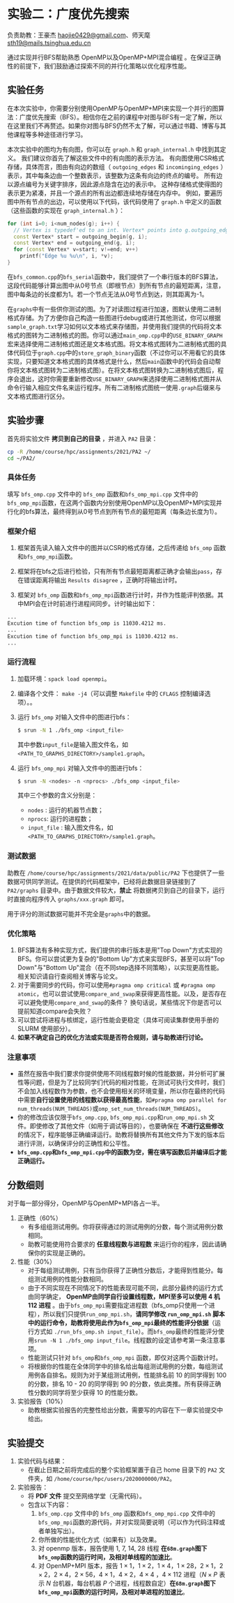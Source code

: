 # 实验二：广度优先搜索

负责助教：王豪杰 haojie0429@gmail.com、师天麾 sth19@mails.tsinghua.edu.cn

通过实现并行BFS帮助熟悉 OpenMP以及OpenMP+MPI混合编程 。在保证正确性的前提下，我们鼓励通过探索不同的并行化策略以优化程序性能。

## 实验任务

在本次实验中，你需要分别使用OpenMP与OpenMP+MPI来实现一个并行的图算法：广度优先搜索（BFS）。相信你在之前的课程中对图与BFS有一定了解，所以在这里我们不再赘述。如果你对图与BFS仍然不太了解，可以通过书籍、博客与其他课程等多种途径进行学习。

本次实验中的图均为有向图，你可以在 `graph.h` 和 `graph_internal.h` 中找到其定义。 我们建议你首先了解这些文件中的有向图的表示方法。 有向图使用CSR格式存储，具体而言，图由有向边的数组（ `outgoing_edges` 和 `incominging_edges` ）表示，其中每条边由一个整数表示，该整数为这条有向边的终点的编号。 所有边以源点编号为关键字排序，因此源点隐含在边的表示中。 这种存储格式使得图的表示更为紧凑，并且一个源点的所有出边都连续地存储在内存中。 例如，要遍历图中所有节点的出边，可以使用以下代码，该代码使用了 `graph.h` 中定义的函数（这些函数的实现在 `graph_internal.h` ）：

```cpp
for (int i=0; i<num_nodes(g); i++) {
  // Vertex is typedef'ed to an int. Vertex* points into g.outgoing_edges[]
  const Vertex* start = outgoing_begin(g, i);
  const Vertex* end = outgoing_end(g, i);
  for (const Vertex* v=start; v!=end; v++)
    printf("Edge %u %u\n", i, *v);
}
```



在`bfs_common.cpp`的`bfs_serial`函数中，我们提供了一个串行版本的BFS算法，这段代码能够计算出图中从0号节点（即根节点）到所有节点的最短距离，注意，图中每条边的长度都为1。若一个节点无法从0号节点到达，则其距离为-1。

在`graphs`中有一些供你测试的图。为了对读图过程进行加速，图默认使用二进制格式存储。为了方便你自己构造一些图进行debug或进行其他测试，你可以根据`sample_graph.txt`学习如何以文本格式来存储图，并使用我们提供的代码将文本格式的图转为二进制格式的图。你可以通过`main_omp.cpp`中的`USE_BINARY_GRAPH`宏来选择使用二进制格式图还是文本格式图。将文本格式图转为二进制格式图的具体代码位于`graph.cpp`中的`store_graph_binary`函数（不过你可以不用看它的具体实现，只要知道文本格式图的具体格式是什么，然后`main`函数中的代码会自动帮你将文本格式图转为二进制格式图）。在将文本格式图转换为二进制格式图后，程序会退出，这时你需要重新修改`USE_BINARY_GRAPH`来选择使用二进制格式图并从命令行输入相应文件名来运行程序。所有二进制格式图统一使用`.graph`后缀来与文本格式图进行区分。



## 实验步骤

首先将实验文件 **拷贝到自己的目录** ，并进入 `PA2` 目录：

```bash
cp -R /home/course/hpc/assignments/2021/PA2 ~/
cd ~/PA2/
```

### 具体任务

填写 `bfs_omp.cpp` 文件中的 `bfs_omp` 函数和`bfs_omp_mpi.cpp` 文件中的 `bfs_omp_mpi`函数，在这两个函数内分别使用OpenMP以及OpenMP+MPI实现并行化的bfs算法，最终得到从0号节点到所有节点的最短距离（每条边长度为1）。

### 框架介绍

1. 框架首先读入输入文件中的图并以CSR的格式存储，之后传递给 `bfs_omp` 函数和`bfs_omp_mpi`函数。
2. 框架将在bfs之后进行检验，只有所有节点最短距离都正确才会输出`pass`，存在错误距离将输出 `Results disagree` ，正确时将输出计时。

3. 框架对 `bfs_omp` 函数和`bfs_omp_mpi`函数进行计时，并作为性能评判依据。其中MPI会在计时前进行进程间同步。计时输出如下：

```bash
...
Excution time of function bfs_omp is 11030.4212 ms.
...
Excution time of function bfs_omp_mpi is 11030.4212 ms.
...
```

### 运行流程

1. 加载环境：`spack load openmpi`。

2. 编译各个文件： `make -j4`（可以调整 `Makefile` 中的 `CFLAGS` 控制编译选项）。。

3. 运行 `bfs_omp` 对输入文件中的图进行bfs：

   ```bash
   $ srun -N 1 ./bfs_omp <input_file>
   ```

   其中参数`input_file`是输入图文件名，如`<PATH_TO_GRAPHS_DIRECTORY>/sample1.graph`。

4. 运行 `bfs_omp_mpi` 对输入文件中的图进行bfs：

   ```bash
   $ srun -N <nodes> -n <nprocs> ./bfs_omp <input_file>
   ```

   其中三个参数的含义分别是：  

      * `nodes` : 运行的机器节点数；
      * `nprocs`: 运行的进程数；
      * `input_file` : 输入图文件名，如`<PATH_TO_GRAPHS_DIRECTORY>/sample1.graph`。

### 测试数据

助教在 `/home/course/hpc/assignments/2021/data/public/PA2` 下也提供了一些数据可供同学测试。在提供的代码框架中，已经将此数据目录链接到了 `PA2/graphs` 目录中。由于数据文件较大，**禁止** 将数据拷贝到自己的目录下，运行时直接向程序传入 `graphs/xxx.graph` 即可。

用于评分的测试数据可能并不完全是`graphs`中的数据。

### 优化策略

1. BFS算法有多种实现方式，我们提供的串行版本是用"Top Down"方式实现的BFS。你可以尝试更为复杂的"Bottom Up"方式来实现BFS，甚至可以将"Top Down"与"Bottom Up"混合（在不同step选择不同策略），以实现更高性能。相关知识请自行查阅相关博客与论文。
2. 对于需要同步的代码，你可以使用`#pragma omp critical` 或 `#pragma omp atomic`，也可以尝试使用`compare_and_swap`来获得更高性能。以及，是否存在可以避免使用`compare_and_swap`的条件？ 换句话说，某些情况下你是否可以提前知道compare会失败？
3. 可以尝试将进程与核绑定，运行性能会更稳定（具体可阅读集群使用手册的 SLURM 使用部分）。
4. **如果不确定自己的优化方法或实现是否符合规则，请与助教进行讨论。**

### 注意事项

- 虽然在报告中我们要求你提供使用不同线程数时候的性能数据，并分析可扩展性等问题，但是为了比较同学们代码的相对性能，在测试可执行文件时，我们不会加入线程数作为参数，也不会使用相关的环境变量，所以你在最终的代码中需要**自行设置使用的线程数以获得最高性能**，如`#pragma omp parallel for num_threads(NUM_THREADS)`或`omp_set_num_threads(NUM_THREADS)`。
- 你的修改应该仅限于`bfs_omp.cpp`, `bfs_omp_mpi.cpp`和`run_omp_mpi.sh` 文件。即使修改了其他文件（如用于调试等目的），也要确保在 **不进行这些修改** 的情况下，程序能够正确编译运行。助教将替换所有其他文件为下发的版本后进行评测，以确保评分的正确性和公平性。
- **`bfs_omp.cpp`和`bfs_omp_mpi.cpp`中的函数为空，需在填写函数后并编译后才能正确运行。**

## 分数细则

对于每一部分得分，OpenMP与OpenMP+MPI各占一半。

1. 正确性（$60 \%$）
   * 有多组组测试用例。你将获得通过的测试用例的分数，每个测试用例分数相同。
   * 助教可能使用符合要求的 **任意线程数与进程数** 来运行你的程序，因此请确保你的实现是正确的。
2. 性能（$30 \%$）
   * 对于每组测试用例，只有当你获得了正确性分数后，才能得到性能分。每组测试用例的性能分数相同。
   * 由于不同实现在不同情况下的性能表现可能不同，此部分最终的运行方式由同学确定， **OpenMP由同学自行设置线程数，MPI至多可以使用 4 机 112 进程** 。由于`bfs_omp_mpi`需要指定进程数（bfs_omp只使用一个进程），所以我们只提供`run_omp_mpi.sh`，**请同学修改 `run_omp_mpi.sh` 脚本中的运行命令，助教将使用此作为`bfs_omp_mpi`最终的性能评分依据**（运行方式如 `./run_bfs_omp.sh input_file`）。而`bfs_omp`最终的性能评分使用`srun -N 1 ./bfs_omp input_file`。线程数的设定请参考第一条注意事项。
   * 性能测试只针对 `bfs_omp`和`bfs_omp_mpi` 函数，即仅对这两个函数计时。
   * 将根据你的性能在全体同学中的排名给出每组测试用例的分数，每组测试用例各自排名。规则为对于某组测试用例，性能排名前 $10 %$ 的同学得到 $100 %$ 的分数，排名 $10 %$ - $20 %$ 的同学得到 $90 %$ 的分数，依此类推。所有获得正确性分数的同学将至少获得 $10 %$ 的性能分数。
3. 实验报告（$10 \%$）
   * 助教根据实验报告的完整性给出分数，需要写的内容在下一章实验提交中给出。

## 实验提交

1. 实验代码与结果：
   * 在截止日期之前将完成后的整个实验框架置于自己 home 目录下的 `PA2` 文件夹，如 `/home/course/hpc/users/2020000000/PA2`。  
2. 实验报告：
   * 将 **PDF 文件** 提交至网络学堂（无需代码）。
   * 包含以下内容：
     1.  `bfs_omp.cpp` 文件中的 `bfs_omp` 函数和`bfs_omp_mpi.cpp` 文件中的 `bfs_omp_mpi`函数的源代码，并对实现简要说明（可以作为代码注释或者单独写出）。
     2. 你所做的性能优化方式（如果有）以及效果。
     3. 对 openmp 版本，报告使用 $1$, $7$, $14$, $28$ 线程 **在`68m.graph`图下`bfs_omp`函数的运行时间，及相对单线程的加速比**。
     4. 对 OpenMP+MPI 版本，报告 $1\times1$，$1\times2$，$1\times4$，$1\times28$，$2\times1$，$2\times2$，$2\times4$，$2\times56$，$4\times1$，$4\times2$，$4\times4$ ，$4\times112$ 进程（$N\times P$ 表示 $N$ 台机器，每台机器  $P$ 个进程，线程数自定）**在`68m.graph`图下`bfs_omp_mpi`函数的运行时间，及相对单进程的加速比**。

